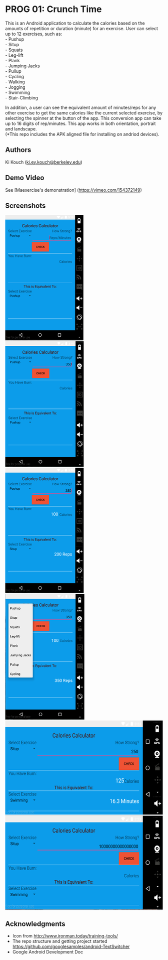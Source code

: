 # PROG 01: Crunch Time

This is an Android application to calculate the calories based on the amounts of repetition or duration (minute) for an exercise. User can select up to 12 exercises, such as:
<br> - Pushup
<br> - Situp
<br> - Squats
<br> - Leg-lift
<br> - Plank
<br> - Jumping Jacks
<br> - Pullup
<br> - Cycling
<br> - Walking
<br> - Jogging
<br> - Swimming
<br> - Stair-Climbing

In addition, a user can see the equivalent amount of minutes/reps for any other exercise to get the same calories like the current selected exercise, by selecting the spinner at the button of the app. This conversion app can take up to 16 digits of rep/minutes. This app works in both orientation, portrait and landscape.
<br>(*This repo includes the APK aligned file for installing on andriod devices).

## Authors

Ki Kouch ([ki.ey.kouch@berkeley.edu](mailto:your_email@berkeley.edu))

## Demo Video

See [Maexercise's demonstration] (https://vimeo.com/154372149)

## Screenshots

<img src="screenshots/Screen Shot 2016-02-05 at 12.19.30 PM.png" height="400" alt="Screenshot"/>
<img src="screenshots/Screen Shot 2016-02-05 at 12.19.51 PM.png" height="400" alt="Screenshot"/>
<img src="screenshots/Screen Shot 2016-02-05 at 12.20.25 PM.png" height="400" alt="Screenshot"/>
<img src="screenshots/Screen Shot 2016-02-05 at 12.20.14 PM.png" height="400" alt="Screenshot"/>
<br>
<img src="screenshots/Screen Shot 2016-02-05 at 12.23.39 PM.png" height="300" alt="Screenshot"/>
<img src="screenshots/Screen Shot 2016-02-05 at 12.23.24 PM.png" height="300" alt="Screenshot"/>

## Acknowledgments

* Icon from http://www.ironman.today/training-tools/
* The repo structure and getting project started https://github.com/googlesamples/android-TextSwitcher
* Google Android Development Doc

